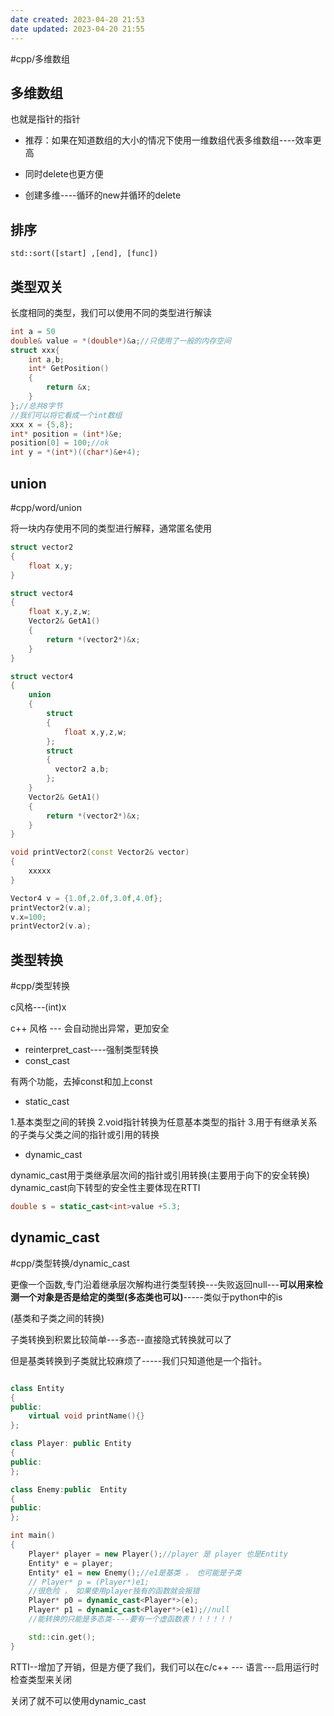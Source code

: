 ```yaml
---
date created: 2023-04-20 21:53
date updated: 2023-04-20 21:55
---
```


#cpp/多维数组

## 多维数组

也就是指针的指针

- 推荐：如果在知道数组的大小的情况下使用一维数组代表多维数组----效率更高

- 同时delete也更方便

- 创建多维----循环的new并循环的delete

## 排序

`std::sort([start] ,[end], [func])`

## 类型双关

长度相同的类型，我们可以使用不同的类型进行解读

```c++
int a = 50
double& value = *(double*)&a;//只使用了一般的内存空间
struct xxx{
    int a,b;
    int* GetPosition()
    {
        return &x;
    }
};//总共8字节
//我们可以将它看成一个int数组
xxx x = {5,8};
int* position = (int*)&e;
position[0] = 100;//ok
int y = *(int*)((char*)&e+4);

```

## union

#cpp/word/union

将一块内存使用不同的类型进行解释，通常匿名使用

```c++
struct vector2
{
    float x,y;
}

struct vector4
{
    float x,y,z,w;
    Vector2& GetA1()
    {
        return *(vector2*)&x;
    }
}

struct vector4
{
    union
    {
        struct
        {
            float x,y,z,w;
        };
        struct
        {
          vector2 a,b;  
        };
    }
    Vector2& GetA1()
    {
        return *(vector2*)&x;
    }
}

void printVector2(const Vector2& vector)
{
    xxxxx
}

Vector4 v = {1.0f,2.0f,3.0f,4.0f};
printVector2(v.a);
v.x=100;
printVector2(v.a);
```

## 类型转换

#cpp/类型转换

c风格---(int)x

c++ 风格 --- 会自动抛出异常，更加安全

- reinterpret_cast----强制类型转换
- const_cast

有两个功能，去掉const和加上const

- static_cast

1.基本类型之间的转换
2.void指针转换为任意基本类型的指针
3.用于有继承关系的子类与父类之间的指针或引用的转换

- dynamic_cast

dynamic_cast用于类继承层次间的指针或引用转换(主要用于向下的安全转换)
dynamic_cast向下转型的安全性主要体现在RTTI

```c++
double s = static_cast<int>value +5.3;
```

## dynamic_cast

#cpp/类型转换/dynamic_cast

更像一个函数,专门沿着继承层次解构进行类型转换---失败返回null---**可以用来检测一个对象是否是给定的类型(多态类也可以)**-----类似于python中的is

(基类和子类之间的转换)

子类转换到积累比较简单---多态--直接隐式转换就可以了

但是基类转换到子类就比较麻烦了-----我们只知道他是一个指针。

```c++

class Entity
{
public:
	virtual void printName(){}
};

class Player: public Entity
{
public:
};

class Enemy:public  Entity
{
public:
};

int main()
{
	Player* player = new Player();//player 是 player 也是Entity
	Entity* e = player;
	Entity* e1 = new Enemy();//e1是基类 ， 也可能是子类
	// Player* p = (Player*)e1;
	//很危险 ， 如果使用player独有的函数就会报错 
	Player* p0 = dynamic_cast<Player*>(e);
	Player* p1 = dynamic_cast<Player*>(e1);//null
	//能转换的只能是多态类----要有一个虚函数表！！！！！！

	std::cin.get();
}

```

RTTI--增加了开销，但是方便了我们，我们可以在c/c++  --- 语言---启用运行时检查类型来关闭

关闭了就不可以使用dynamic_cast
